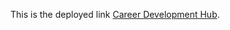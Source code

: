 This is the deployed link [Career Development Hub]([https://pages.github.com](https://career-development-hub.glitch.me/welcome.html)/).

